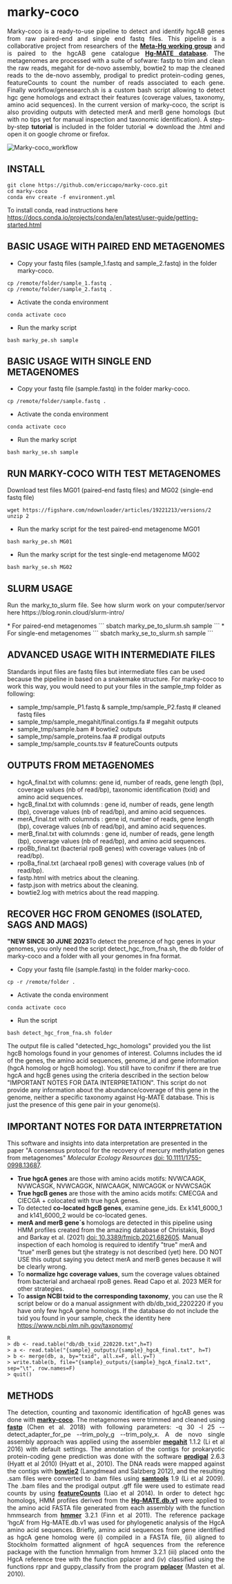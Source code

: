 # marky-coco
<p align="justify">
Marky-coco is a ready-to-use pipeline to detect and identify hgcAB genes from raw paired-end and single end fastq files. This pipeline is a collaborative project from researchers of the <a href="https://ercapo.wixsite.com/meta-hg" target="_blank"><b>Meta-Hg working group</b></a> and is paired to the hgcAB gene catalogue <a href="https://smithsonian.figshare.com/articles/dataset/Hg-MATE-Db_v1_01142021/13105370/1?file=26193689" target="_blank"><b>Hg-MATE database</b></a>. The metagenomes are processed with a suite of sofware: fastp to trim and clean the raw reads, megahit for de-novo assembly, bowtie2 to map the cleaned reads to the de-novo assembly, prodigal to predict protein-coding genes, featureCounts to count the number of reads associated to each gene. Finally workflow/genesearch.sh is a custom bash script allowing to detect hgc gene homologs and extract their features (coverage values, taxonomy, amino acid sequences).  In the current version of marky-coco, the script is also providing outputs with detected merA and merB gene homologs (but with no tips yet for manual inspection and taxonomic identification). A step-by-step <b>tutorial</b> is included in the folder tutorial => download the .html and open it on google chrome or firefox.

![Marky-coco_workflow](https://user-images.githubusercontent.com/10795529/213127826-77844383-3a59-41b3-80f6-b7e3ab6b2ae9.png)
</p>

## INSTALL

```
git clone https://github.com/ericcapo/marky-coco.git
cd marky-coco
conda env create -f environment.yml
```
To install conda, read instructions here https://docs.conda.io/projects/conda/en/latest/user-guide/getting-started.html


## BASIC USAGE WITH PAIRED END METAGENOMES
* Copy your fastq files (sample_1.fastq and sample_2.fastq) in the folder marky-coco.
```
cp /remote/folder/sample_1.fastq .
cp /remote/folder/sample_2.fastq .
```
* Activate the conda environment
```
conda activate coco
```
* Run the marky script
```
bash marky_pe.sh sample
```

## BASIC USAGE WITH SINGLE END METAGENOMES
* Copy your fastq file (sample.fastq) in the folder marky-coco. 
```
cp /remote/folder/sample.fastq .
```
* Activate the conda environment
```
conda activate coco
```
* Run the marky script
```
bash marky_se.sh sample
```

## RUN MARKY-COCO WITH TEST METAGENOMES
Download test files MG01 (paired-end fastq files) and MG02 (single-end fastq file)
```
wget https://figshare.com/ndownloader/articles/19221213/versions/2
unzip 2
```
* Run the marky script for the test paired-end metagenome MG01
```
bash marky_pe.sh MG01
```
* Run the marky script for the test single-end metagenome MG02
```
bash marky_se.sh MG02
```

## SLURM USAGE
<p align="justify">
Run the marky_to_slurm file. See how slurm work on your computer/servor here https://blog.ronin.cloud/slurm-intro/
</p>
* For paired-end metagenomes
```
sbatch marky_pe_to_slurm.sh sample
```
* For single-end metagenomes
```
sbatch marky_se_to_slurm.sh sample
```

## ADVANCED USAGE WITH INTERMEDIATE FILES
Standards input files are fastq files but intermediate files can be used because the pipeline in based on a snakemake structure. For marky-coco to work this way, you would need to put your files in the sample_tmp folder as following:
* sample_tmp/sample_P1.fastq & sample_tmp/sample_P2.fastq # cleaned fastq files
* sample_tmp/sample_megahit/final.contigs.fa # megahit outputs
* sample_tmp/sample.bam # bowtie2 outputs
* sample_tmp/sample_proteins.faa # prodigal outputs
* sample_tmp/sample_counts.tsv # featureCounts outputs

## OUTPUTS FROM METAGENOMES
* hgcA_final.txt with columns: gene id, number of reads, gene length (bp), coverage values (nb of read/bp), taxonomic identification (txid) and amino acid sequences. 
* hgcB_final.txt with columnds : gene id, number of reads, gene length (bp), coverage values (nb of read/bp), and amino acid sequences.  
* merA_final.txt with columnds : gene id, number of reads, gene length (bp), coverage values (nb of read/bp), and amino acid sequences. 
* merB_final.txt with columnds : gene id, number of reads, gene length (bp), coverage values (nb of read/bp), and amino acid sequences. 
* rpoBb_final.txt (bacterial rpoB genes) with coverage values (nb of read/bp).
* rpoBa_final.txt (archaeal rpoB genes) with coverage values (nb of read/bp).
* fastp.html with metrics about the cleaning.
* fastp.json with metrics about the cleaning.
* bowtie2.log with metrics about the read mapping.

## RECOVER HGC FROM GENOMES (ISOLATED, SAGS AND MAGS)
<b>"NEW SINCE 30 JUNE 2023</b>To detect the presence of hgc genes in your genomes, you only need the script detect_hgc_from_fna.sh, the db folder of marky-coco and a folder with all your genomes in fna format.

* Copy your fastq file (sample.fastq) in the folder marky-coco. 
```
cp -r /remote/folder .
```
* Activate the conda environment
```
conda activate coco
```
* Run the script
```
bash detect_hgc_from_fna.sh folder
```

The output file is called "detected_hgc_homologs" provided you the list hgcB homologs found in your genomes of interest. Columns includes the id of the genes, the amino acid sequences, genome_id and gene information (hgcA homolog or hgcB homolog). You still have to conifmr if there are true hgcA and hgcB genes using the criteria described in the section below "IMPORTANT NOTES FOR DATA INTERPRETATION". This script do not provide any information about the abundance/coverage of this gene in the genome, neither a specific taxonomy against Hg-MATE database. This is just the presence of this gene pair in your genome(s).

## IMPORTANT NOTES FOR DATA INTERPRETATION
This software and insights into data interpretation are presented in the paper "A consensus protocol for the recovery of mercury methylation genes from metagenomes" <i>Molecular Ecology Resources</i> <a href="https://doi.org/10.1111/1755-0998.13687" target="_blank"><u>doi: 10.1111/1755-0998.13687</u></a>.  
* <b>True hgcA genes</b> are those with amino acids motifs: NVWCAAGK, NVWCASGK, NVWCAGGK, NIWCAAGK, NIWCAGGK or NVWCSAGK
* <b>True hgcB genes</b> are those with the amino acids motifs: CMECGA and CIECGA + colocated with true hgcA genes.
* To detected <b>co-located hgcB genes</b>, examine gene_ids. Ex k141_6000_1 and k141_6000_2 would be co-located genes.
* <b>merA and merB gene´s</b> homologs are detected in this pipeline using HMM profiles created from the amazing database of Christakis, Boyd and Barkay et al. (2021) <a href="https://doi.org/10.3389/fmicb.2021.682605" target="_blank"><u>doi: 10.3389/fmicb.2021.682605</u></a>. Manual inspection of each homolog is required to identify "true" merA and "true" merB genes but tjhe strategy is not described (yet) here. DO NOT USE this output saying you detect merA and merB genes because it will be clearly wrong.
* To <b>normalize hgc coverage values</b>, sum the coverage values obtained from bacterial and archaeal rpoB genes. Read Capo et al. 2023 MER for other strategies.
* To <b>assign NCBI txid to the corresponding taxonomy</b>, you can use the R script below  or do a manual assignment with db/db_txid_2202220  if you have only few  hgcA gene homologs. If the database do not include the txid you found in your sample, check the identity here https://www.ncbi.nlm.nih.gov/taxonomy/

```
R
> db <- read.table("db/db_txid_220220.txt",h=T)
> a <- read.table("{sample}_outputs/{sample}_hgcA_final.txt", h=T)
> b <- merge(db, a, by="txid", all.x=F, all.y=T)
> write.table(b, file="{sample}_outputs/{sample}_hgcA_final2.txt", sep="\t", row.names=F)
> quit()
```

## METHODS
<p align="justify">
The detection, counting and taxonomic identification of hgcAB genes was done with <a href="https://academic.oup.com/bioinformatics/article/34/17/i884/5093234" target="_blank"><b>marky-coco</b></a>. The metagenomes were trimmed and cleaned using <a href="https://academic.oup.com/bioinformatics/article/34/17/i884/5093234" target="_blank"><b>fastp</b></a> (Chen et al. 2018) with following parameters: -q 30 -l 25 --detect_adapter_for_pe --trim_poly_g --trim_poly_x. A de novo single assembly approach was applied using the assembler <a href="https://github.com/voutcn/megahit" target="_blank"><b>megahit</b></a> 1.1.2 (Li et al 2016) with default settings. The annotation of the contigs for prokaryotic protein-coding gene prediction was done with the software <a href="https://github.com/hyattpd/Prodigal" target="_blank"><b>prodigal</b></a> 2.6.3 (Hyatt et al 2010) (Hyatt et al., 2010). The DNA reads were mapped against the contigs with <a href="http://bowtie-bio.sourceforge.net/bowtie2/manual.shtml" target="_blank"><b>bowtie2</b></a> (Langdmead and Salzberg 2012), and the resulting .sam files were converted to .bam files using <a href="http://www.htslib.org/" target="_blank"><b>samtools</b></a> 1.9 (Li et al 2009). The .bam files and the prodigal output .gff file were used to estimate read counts by using <a href="https://rnnh.github.io/bioinfo-notebook/docs/featureCounts.html" target="_blank"><b>featureCounts</b></a>  (Liao et al 2014). In order to detect hgc homologs, HMM profiles derived from the <a href="https://smithsonian.figshare.com/articles/dataset/Hg-MATE-Db_v1_01142021/13105370/1?file=26193689" target="_blank"><b>Hg-MATE.db.v1</b></a> were applied to the amino acid FASTA file generated from each assembly with the function hmmsearch from <a href="http://hmmer.org/" target="_blank"><b>hmmer</b></a> 3.2.1 (Finn et al 2011). The reference package ‘hgcA’ from Hg-MATE.db.v1 was used for phylogenetic analysis of the HgcA amino acid sequences. Briefly, amino acid sequences from gene identified as hgcA gene homolog were (i) compiled in a FASTA file, (ii) aligned to Stockholm formatted alignment of hgcA sequences from the reference package with the function hmmalign from hmmer 3.2.1 (iii) placed onto the HgcA reference tree with the function pplacer and (iv) classified using the functions rppr and guppy_classify from the program <a href="https://matsen.fhcrc.org/pplacer/" target="_blank"><b>pplacer</b></a> (Masten et al. 2010).</p>
